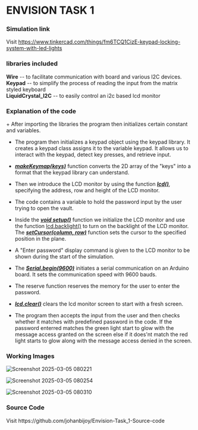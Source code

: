 <h1>ENVISION TASK 1</h1>

<h3>Simulation link</h3>

Visit https://www.tinkercad.com/things/fm6TCQ1CizE-keypad-locking-system-with-led-lights

<h3>libraries included</h3>

**Wire** -- to facilitate communication with board and various I2C devices.\
**Keypad** -- to simplify the process of reading the input from the matrix styled keyboard\
**LiquidCrystal_I2C** -- to easily control an i2c based lcd monitor

<h3>Explanation of the code</h3>
+ After importing the libraries the program then initializes certain constant and variables.

+ The program then initializes a keypad object using the keypad library. It creates a keypad class assigns it to the variable keypad. It allows us to interact with the keypad, detect key presses, and retrieve input.

+ <ins>***makeKeymap(keys)***</ins> function converts the 2D array of the "keys" into a format that the keypad library can understand.

+ Then we introduce the LCD monitor by using the function <ins>***lcd()***</ins>, specifying the address, row and height of the LCD monitor.

+ The code contains a variable to hold the password input by the user trying to open the vault.

+ Inside the <ins>***void setup()***</ins> function we initialize the LCD monitor and use the function <ins>lcd.backlight()</ins> to turn on the backlight of the LCD monitor. The <ins>***setCursor(column, row)***</ins> function sets the cursor to the specified position in the plane.

+ A "Enter password" display command is given to the LCD monitor to be shown during the start of the simulation.

+ The <ins>***Serial.begin(9600)***</ins> initiates a serial communication on an Arduino board. It sets the communication speed with 9600 bauds.

+ The reserve function reserves the memory for the user to enter the password.

+ <ins>***lcd.clear()***</ins> clears the lcd monitor screen to start with a fresh screen.

+ The program then accepts the input from the user and then checks whether it matches with predefined password in the code. If the password enterred matches the green light start to glow with the message access granted on the screen else if it does'nt match the red light starts to glow along with the message access denied in the screen.

<h3>Working Images</h3>


![Screenshot 2025-03-05 080221](https://github.com/user-attachments/assets/0ab426f8-ce71-4581-9f25-b9d4952f1ff5)


![Screenshot 2025-03-05 080254](https://github.com/user-attachments/assets/17806444-43d0-43e1-a5d5-de65bf7702d1)


![Screenshot 2025-03-05 080310](https://github.com/user-attachments/assets/d75acbda-c0ba-4484-8073-87e6228f5d13)


<h3>Source Code</h3>
Visit https://github.com/johanbijoy/Envision-Task_1-Source-code
